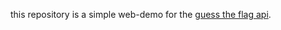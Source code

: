 this repository is a simple web-demo for the [guess the flag api](https://github.com/cursom/guess-the-flag/).
